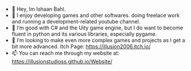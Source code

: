 - 👋 Hey, Im Ishaan Bahl.
- 👀 I enjoy developing games and other softwares. doing freelace work and running a development-related youtube channel. 
- 🌱 I’m good with C# and the Uity game engine, but I do want to become fluent in python and its various libraries, especially pygame. 
- 💞️ I’m looking to make even more complex games and projects as I get a bit more advanced. Itch Page: https://illusion2006.itch.io/
- 📫 You can reach me through my website at: https://illusionstudioss.github.io/Website/
